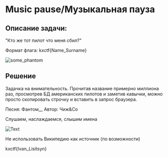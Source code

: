 # Music pause/Музыкальная пауза

## Описание задачи:

"Кто же тот пилот что меня сбил?"

Формат флага: kxctf{Name_Surname}


![some_phantom](https://github.com/gavrigd/KibHack/assets/122211306/daa077c6-d0ba-405b-b980-ae81ba9c4b24)


## Решение

Задачка на внимательность. 
Прочитав название примерно миллиона раз, просмотрев БД американских пилотов и заметив кавычки, можно просто скопировать строчку и вставить в запрос браузера.

Песня: Фантом__
Автор: Чиж&Co


Слушаем, наслаждаемся, слышим имена


![Text](https://github.com/gavrigd/KibHack/assets/122211306/693187cd-d9d2-4dd6-bd36-66c2853a42ee)


Не использовать Википедию как источник (по возможности)


kxctf{Ivan_Lisitsyn}
